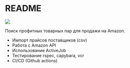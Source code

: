 # README

<img src="https://github.com/Lichers0/product_searcher/workflows/Rails_tests/badge.svg">

Поиск профитных товарных пар для продажи на Amazon.

* Импорт прайсов поставщиков (csv)
* Работа с Amazon API
* Использование ActiveJob
* Тестирование rspec, capybara, vcr
* CI/CD (Github actions)

